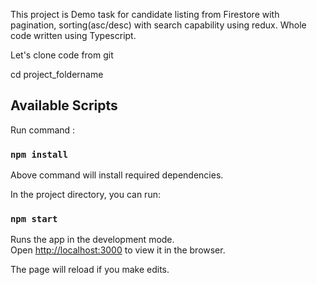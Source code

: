 This project is Demo task for candidate listing from Firestore with pagination, sorting(asc/desc) with search capability using redux. Whole code written using Typescript.

Let's clone code from git

cd project_foldername

## Available Scripts

Run command : 

### `npm install`

Above command will install required dependencies.

In the project directory, you can run:

### `npm start`

Runs the app in the development mode.<br>
Open [http://localhost:3000](http://localhost:3000) to view it in the browser.

The page will reload if you make edits.<br>
